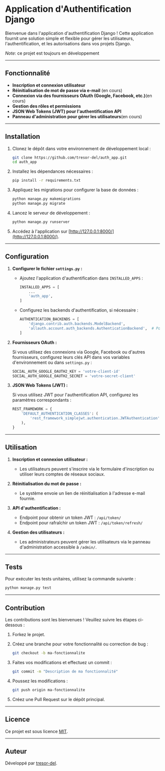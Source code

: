 # Application d'Authentification Django

Bienvenue dans l'application d'authentification Django ! Cette application fournit une solution simple et flexible pour gérer les utilisateurs, l'authentification, et les autorisations dans vos projets Django.

*Note*: ce projet est toujours en développement

---

## Fonctionnalité

- **Inscription et connexion utilisateur**
- **Réinitialisation de mot de passe via e-mail** (en cours)
- **Connexion via des fournisseurs OAuth (Google, Facebook, etc.)**(en cours)
- **Gestion des rôles et permissions**
- **JSON Web Tokens (JWT) pour l'authentification API**
- **Panneau d'administration pour gérer les utilisateurs**(en cours)

---

## Installation

1. Clonez le dépôt dans votre environnement de développement local :

   ```bash
   git clone https://github.com/tresor-del/auth_app.git
   cd auth_app
   ```

2. Installez les dépendances nécessaires :

   ```bash
   pip install -r requirements.txt
   ```

3. Appliquez les migrations pour configurer la base de données :

   ```bash
   python manage.py makemigrations
   python manage.py migrate
   ```

4. Lancez le serveur de développement :

   ```bash
   python manage.py runserver
   ```

5. Accédez à l'application sur [http://127.0.0.1:8000/](http://127.0.0.1:8000/).

---

## Configuration

1. **Configurer le fichier ****************************************************`settings.py`**************************************************** :**

   - Ajoutez l'application d'authentification dans `INSTALLED_APPS` :

     ```python
     INSTALLED_APPS = [
         ...
         'auth_app',  
     ]
     ```

   - Configurez les backends d'authentification, si nécessaire :

     ```python
     AUTHENTICATION_BACKENDS = [
         'django.contrib.auth.backends.ModelBackend',
         'allauth.account.auth_backends.AuthenticationBackend',  # Pour OAuth
     ]
     ```

2. **Fournisseurs OAuth :**

   Si vous utilisez des connexions via Google, Facebook ou d'autres fournisseurs, configurez leurs clés API dans vos variables d'environnement ou dans `settings.py` :

   ```python
   SOCIAL_AUTH_GOOGLE_OAUTH2_KEY = 'votre-client-id'
   SOCIAL_AUTH_GOOGLE_OAUTH2_SECRET = 'votre-secret-client'
   ```

3. **JSON Web Tokens (JWT) :**

   Si vous utilisez JWT pour l'authentification API, configurez les paramètres correspondants :

   ```python
   REST_FRAMEWORK = {
       'DEFAULT_AUTHENTICATION_CLASSES': (
           'rest_framework_simplejwt.authentication.JWTAuthentication',
       ),
   }
   ```

---

## Utilisation

1. **Inscription et connexion utilisateur :**

   - Les utilisateurs peuvent s'inscrire via le formulaire d'inscription ou utiliser leurs comptes de réseaux sociaux.

2. **Réinitialisation du mot de passe :**

   - Le système envoie un lien de réinitialisation à l'adresse e-mail fournie.

3. **API d'authentification :**

   - Endpoint pour obtenir un token JWT : `/api/token/`
   - Endpoint pour rafraîchir un token JWT : `/api/token/refresh/`

4. **Gestion des utilisateurs :**

   - Les administrateurs peuvent gérer les utilisateurs via le panneau d'administration accessible à `/admin/`.

---

## Tests

Pour exécuter les tests unitaires, utilisez la commande suivante :

```bash
python manage.py test
```

---

## Contribution

Les contributions sont les bienvenues ! Veuillez suivre les étapes ci-dessous :

1. Forkez le projet.

2. Créez une branche pour votre fonctionnalité ou correction de bug :

   ```bash
   git checkout -b ma-fonctionnalite
   ```

3. Faites vos modifications et effectuez un commit :

   ```bash
   git commit -m "Description de ma fonctionnalité"
   ```

4. Poussez les modifications :

   ```bash
   git push origin ma-fonctionnalite
   ```

5. Créez une Pull Request sur le dépôt principal.

---

## Licence

Ce projet est sous licence [MIT](LICENSE).

---

## Auteur

Développé par [tresor-del](https://github.com/tresor-del).


